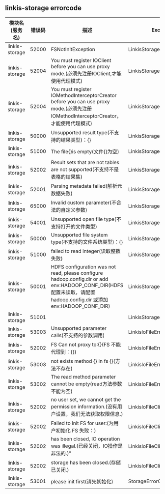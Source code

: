 ## linkis-storage  errorcode

| 模块名(服务名) | 错误码  | 描述 | Exception Class|
| -------- | -------- | ----- |-----|
|linkis-storage |52000|FSNotInitException|LinkisStorageErrorCodeSummary|
|linkis-storage |52004|You must register IOClient before you can use proxy mode.(必须先注册IOClient,才能使用代理模式)|LinkisStorageErrorCodeSummary|
|linkis-storage |52004|You must register IOMethodInterceptorCreator before you can use proxy mode.(必须先注册IOMethodInterceptorCreator，才能使用代理模式)|LinkisStorageErrorCodeSummary|
|linkis-storage |50000|Unsupported result type(不支持的结果类型)：{}|LinkisStorageErrorCodeSummary|
|linkis-storage |51000|The file{}is empty(文件{}为空)|LinkisStorageErrorCodeSummary|
|linkis-storage |52002|Result sets that are not tables are not supported(不支持不是表格的结果集)|LinkisStorageErrorCodeSummary|
|linkis-storage |52001|Parsing metadata failed(解析元数据失败)|LinkisStorageErrorCodeSummary|
|linkis-storage |65000|Invalid custom parameter(不合法的自定义参数)|LinkisStorageErrorCodeSummary|
|linkis-storage |54001|Unsupported open file type(不支持打开的文件类型)|LinkisStorageErrorCodeSummary|
|linkis-storage |50000|Unsupported file system type(不支持的文件系统类型)：{}|LinkisStorageErrorCodeSummary|
|linkis-storage |51000|failed to read integer(读取整数失败)|LinkisStorageErrorCodeSummary|
|linkis-storage |50001|HDFS configuration was not read, please configure hadoop.config.dir or add env:HADOOP_CONF_DIR(HDFS 配置未读取，请配置 hadoop.config.dir 或添加 env:HADOOP_CONF_DIR)|LinkisStorageErrorCodeSummary|
|linkis-storage |51001| |LinkisStorageErrorCodeSummary|
|linkis-storage |53003|Unsupported parameter calls(不支持的参数调用)|LinkisIoFileErrorCodeSummary|
|linkis-storage |52002|FS Can not proxy to:{}(FS 不能代理到：{}) |LinkisIoFileErrorCodeSummary|
|linkis-storage |53003|not exists method {} in fs {}(方法不存在) |LinkisIoFileErrorCodeSummary|
|linkis-storage |53002|The read method parameter cannot be empty(read方法参数不能为空)|LinkisIoFileErrorCodeSummary|
|linkis-storage |52002|no user set, we cannot get the permission information.(没有用户设置，我们无法获取权限信息.)|LinkisIoFileClientErrorCodeSummary|
|linkis-storage |52002|Failed to init FS for user:(为用户初始化 FS 失败：)|LinkisIoFileClientErrorCodeSummary|
|linkis-storage |52002|has been closed, IO operation was illegal.(已经关闭，IO操作是非法的.)"|LinkisIoFileClientErrorCodeSummary|
|linkis-storage |52002|storage has been closed.(存储已关闭.)|LinkisIoFileClientErrorCodeSummary|
|linkis-storage |53001|please init first(请先初始化)|StorageErrorCode|
